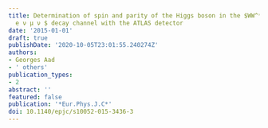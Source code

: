 ```yaml
---
title: Determination of spin and parity of the Higgs boson in the $WW^*i̊ghtarrow
  e ν μ ν $ decay channel with the ATLAS detector
date: '2015-01-01'
draft: true
publishDate: '2020-10-05T23:01:55.240274Z'
authors:
- Georges Aad
- ' others'
publication_types:
- 2
abstract: ''
featured: false
publication: '*Eur.Phys.J.C*'
doi: 10.1140/epjc/s10052-015-3436-3
---
```


